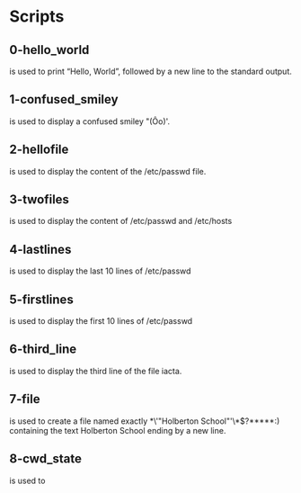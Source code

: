 # Scripts

## 0-hello_world

is used to print “Hello, World”, followed by a new line to the standard output.

## 1-confused_smiley

is used to display a confused smiley "(Ôo)'.

## 2-hellofile

is used to display the content of the /etc/passwd file.

## 3-twofiles

is used to display the content of /etc/passwd and /etc/hosts

## 4-lastlines

is used to display the last 10 lines of /etc/passwd

## 5-firstlines

is used to display the first 10 lines of /etc/passwd

## 6-third_line

is used to display the third line of the file iacta.

## 7-file

is used to create a file named exactly \*\\'"Holberton School"\'\\*$\?\*\*\*\*\*:) containing the text Holberton School ending by a new line.

## 8-cwd_state

is used to